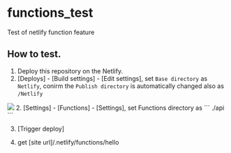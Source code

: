 # functions_test
Test of netlify function feature

## How to test.

1. Deploy this repository on the Netlify.
2. [Deploys] - [Build settings] - [Edit settings], set ``Base directory``  as ```Netlify```, conirm the ``Publish directory`` is automatically changed also as ```/Netlify```
<img src="https://i.imgur.com/5WUHdkO.png">
2. [Settings] - [Functions] - [Settings], set Functions directory as ``` ./api ```

3. [Trigger deploy]

4. get [site url]/.netlify/functions/hello

